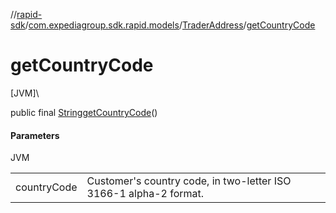 //[rapid-sdk](../../../index.md)/[com.expediagroup.sdk.rapid.models](../index.md)/[TraderAddress](index.md)/[getCountryCode](get-country-code.md)

# getCountryCode

[JVM]\

public final [String](https://docs.oracle.com/javase/8/docs/api/java/lang/String.html)[getCountryCode](get-country-code.md)()

#### Parameters

JVM

| | |
|---|---|
| countryCode | Customer's country code, in two-letter ISO 3166-1 alpha-2 format. |
